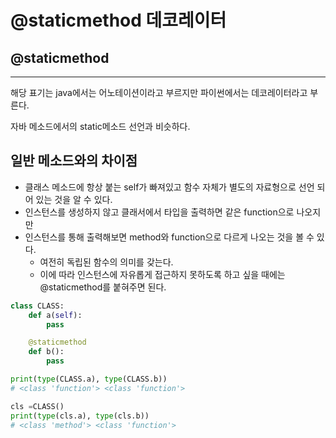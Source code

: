 # @staticmethod 데코레이터

## @staticmethod

---

해당 표기는 java에서는 어노테이션이라고 부르지만 파이썬에서는 데코레이터라고 부른다.

자바 메소드에서의 static메소드 선언과 비슷하다.

## 일반 메소드와의 차이점

- 클래스 메소드에 항상 붙는 self가 빠져있고 함수 자체가 별도의 자료형으로 선언 되어 있는 것을 알 수 있다.
- 인스턴스를 생성하지 않고 클래서에서 타입을 출력하면 같은 function으로 나오지만
- 인스턴스를 통해 출력해보면 method와 function으로 다르게 나오는 것을 볼 수 있다.
    - 여전히 독립된 함수의 의미를 갖는다.
    - 이에 따라 인스턴스에 자유롭게 접근하지 못하도록 하고 싶을 때에는 @staticmethod를 붙혀주면 된다.

```python
class CLASS:
    def a(self):
        pass

    @staticmethod
    def b():
        pass

print(type(CLASS.a), type(CLASS.b))
# <class 'function'> <class 'function'>

cls =CLASS()
print(type(cls.a), type(cls.b))
# <class 'method'> <class 'function'>
```